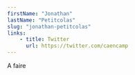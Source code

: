 ```yaml
---
firstName: "Jonathan"
lastName: "Petitcolas"
slug: "jonathan-petitcolas"
links:
    - title: Twitter
      url: https://twitter.com/caencamp
---
```


A faire
